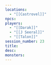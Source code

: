 ```yaml
---
locations:
  - "[[Castrovel]]"
npcs: 
players:
  - "[[Darak]]"
  - "[[J Seeral]]"
  - "[[Talon]]"
session_number: 23
title: 
desc: 
monsters:
---
```

# 